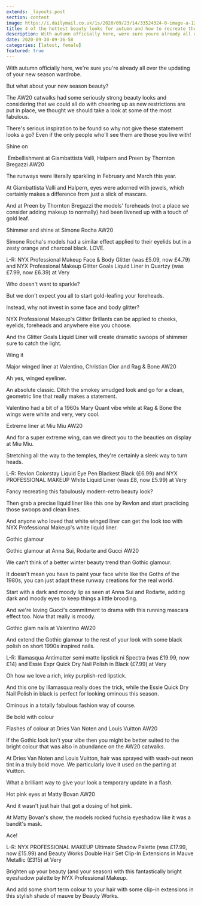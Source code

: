 ```yaml
---
extends: _layouts.post
section: content
image: https://i.dailymail.co.uk/1s/2020/09/23/14/33524324-0-image-a-123_1600867561826.jpg 
title: 4 of the hottest beauty looks for autumn and how to recreate them! 
description: With autumn officially here, were sure youre already all over the updating of your new season wardrobe. But what about your new season beauty? 
date: 2020-09-30-09-36-58 
categories: [latest, female] 
featured: true 
--- 
```

With autumn officially here, we're sure you're already all over the updating of your new season wardrobe.

But what about your new season beauty?

The AW20 catwalks had some seriously strong beauty looks and considering that we could all do with cheering up as new restrictions are put in place, we thought we should take a look at some of the most fabulous.   

There's serious inspiration to be found so why not give these statement looks a go? Even if the only people who'll see them are those you live with! 

Shine on 

 Embellishment at Giambattista Valli, Halpern and Preen by Thornton Bregazzi AW20

The runways were literally sparkling in February and March this year.

At Giambattista Valli and Halpern, eyes were adorned with jewels, which certainly makes a difference from just a slick of mascara.

And at Preen by Thornton Bregazzi the models' foreheads (not a place we consider adding makeup to normally) had been livened up with a touch of gold leaf.

Shimmer and shine at Simone Rocha AW20

Simone Rocha's models had a similar effect applied to their eyelids but in a zesty orange and charcoal black. LOVE.

L-R: NYX Professional Makeup Face & Body Glitter (was £5.09, now £4.79) and NYX Professional Makeup Glitter Goals Liquid Liner in Quartzy (was £7.99, now £6.39) at Very

Who doesn't want to sparkle?

But we don't expect you all to start gold-leafing your foreheads.

Instead, why not invest in some face and body glitter?

NYX Professional Makeup's Glitter Brillants can be applied to cheeks, eyelids, foreheads and anywhere else you choose.

And the Glitter Goals Liquid Liner will create dramatic swoops of shimmer sure to catch the light.

Wing it 

Major winged liner at Valentino, Christian Dior and Rag & Bone AW20

Ah yes, winged eyeliner.

An absolute classic. Ditch the smokey smudged look and go for a clean, geometric line that really makes a statement.

Valentino had a bit of a 1960s Mary Quant vibe while at Rag & Bone the wings were white and very, very cool.

Extreme liner at Miu Miu AW20

And for a super extreme wing, can we direct you to the beauties on display at Miu Miu.

Stretching all the way to the temples, they're certainly a sleek way to turn heads. 

L-R: Revlon Colorstay Liquid Eye Pen Blackest Black (£6.99) and NYX PROFESSIONAL MAKEUP White Liquid Liner (was £8, now £5.99) at Very

Fancy recreating this fabulously modern-retro beauty look?

Then grab a precise liquid liner like this one by Revlon and start practicing those swoops and clean lines. 

And anyone who loved that white winged liner can get the look too with NYX Professional Makeup's white liquid liner.

Gothic glamour

Gothic glamour at Anna Sui, Rodarte and Gucci AW20

We can't think of a better winter beauty trend than Gothic glamour. 

It doesn't mean you have to paint your face white like the Goths of the 1980s, you can just adapt these runway creations for the real world.

Start with a dark and moody lip as seen at Anna Sui and Rodarte, adding dark and moody eyes to keep things a little brooding.  

And we're loving Gucci's commitment to drama with this running mascara effect too. Now that really is moody.

Gothic glam nails at Valentino AW20

And extend the Gothic glamour to the rest of your look with some black polish on short 1990s inspired nails.

L-R: Illamasqua Antimatter semi matte lipstick ni Spectra (was £19.99, now £14) and Essie Expr Quick Dry Nail Polish in Black (£7.99) at Very

Oh how we love a rich, inky purplish-red lipstick.

And this one by Illamasqua really does the trick, while the Essie Quick Dry Nail Polish in black is perfect for looking ominous this season.

Ominous in a totally fabulous fashion way of course.

Be bold with colour

Flashes of colour at Dries Van Noten and Louis Vuitton AW20

If the Gothic look isn't your vibe then you might be better suited to the bright colour that was also in abundance on the AW20 catwalks.

At Dries Van Noten and Louis Vuitton, hair was sprayed with wash-out neon tint in a truly bold move. We particularly love it used on the parting at Vuitton.  

What a brilliant way to give your look a temporary update in a flash.  

Hot pink eyes at Matty Bovan AW20

And it wasn't just hair that got a dosing of hot pink.

At Matty Bovan's show, the models rocked fuchsia eyeshadow like it was a bandit's mask.

Ace!

L-R: NYX PROFESSIONAL MAKEUP Ultimate Shadow Palette (was £17.99, now £15.99) and Beauty Works Double Hair Set Clip-In Extensions in Mauve Metallic (£315) at Very

Brighten up your beauty (and your season) with this fantastically bright eyeshadow palette by NYX Professional Makeup.

And add some short term colour to your hair with some clip-in extensions in this stylish shade of mauve by Beauty Works.

